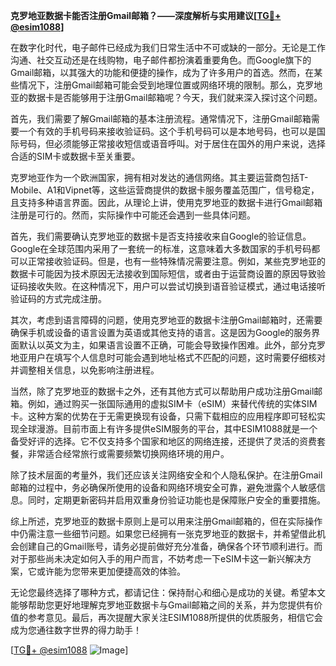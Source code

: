**克罗地亚数据卡能否注册Gmail邮箱？——深度解析与实用建议[[TG💪+ @esim1088](https://t.me/s/esim1088)]**

在数字化时代，电子邮件已经成为我们日常生活中不可或缺的一部分。无论是工作沟通、社交互动还是在线购物，电子邮件都扮演着重要角色。而Google旗下的Gmail邮箱，以其强大的功能和便捷的操作，成为了许多用户的首选。然而，在某些情况下，注册Gmail邮箱可能会受到地理位置或网络环境的限制。那么，克罗地亚的数据卡是否能够用于注册Gmail邮箱呢？今天，我们就来深入探讨这个问题。

首先，我们需要了解Gmail邮箱的基本注册流程。通常情况下，注册Gmail邮箱需要一个有效的手机号码来接收验证码。这个手机号码可以是本地号码，也可以是国际号码，但必须能够正常接收短信或语音呼叫。对于居住在国外的用户来说，选择合适的SIM卡或数据卡至关重要。

克罗地亚作为一个欧洲国家，拥有相对发达的通信网络。其主要运营商包括T-Mobile、A1和Vipnet等，这些运营商提供的数据卡服务覆盖范围广，信号稳定，且支持多种语言界面。因此，从理论上讲，使用克罗地亚的数据卡进行Gmail邮箱注册是可行的。然而，实际操作中可能还会遇到一些具体问题。

首先，我们需要确认克罗地亚的数据卡是否支持接收来自Google的验证信息。Google在全球范围内采用了一套统一的标准，这意味着大多数国家的手机号码都可以正常接收验证码。但是，也有一些特殊情况需要注意。例如，某些克罗地亚的数据卡可能因为技术原因无法接收到国际短信，或者由于运营商设置的原因导致验证码接收失败。在这种情况下，用户可以尝试切换到语音验证模式，通过电话接听验证码的方式完成注册。

其次，考虑到语言障碍的问题，使用克罗地亚的数据卡注册Gmail邮箱时，还需要确保手机或设备的语言设置为英语或其他支持的语言。这是因为Google的服务界面默认以英文为主，如果语言设置不正确，可能会导致操作困难。此外，部分克罗地亚用户在填写个人信息时可能会遇到地址格式不匹配的问题，这时需要仔细核对并调整相关信息，以免影响注册进程。

当然，除了克罗地亚的数据卡之外，还有其他方式可以帮助用户成功注册Gmail邮箱。例如，通过购买一张国际通用的虚拟SIM卡（eSIM）来替代传统的实体SIM卡。这种方案的优势在于无需更换现有设备，只需下载相应的应用程序即可轻松实现全球漫游。目前市面上有许多提供eSIM服务的平台，其中ESIM1088就是一个备受好评的选择。它不仅支持多个国家和地区的网络连接，还提供了灵活的资费套餐，非常适合经常旅行或需要频繁切换网络环境的用户。

除了技术层面的考量外，我们还应该关注网络安全和个人隐私保护。在注册Gmail邮箱的过程中，务必确保所使用的设备和网络环境安全可靠，避免泄露个人敏感信息。同时，定期更新密码并启用双重身份验证功能也是保障账户安全的重要措施。

综上所述，克罗地亚的数据卡原则上是可以用来注册Gmail邮箱的，但在实际操作中仍需注意一些细节问题。如果您已经拥有一张克罗地亚的数据卡，并希望借此机会创建自己的Gmail账号，请务必提前做好充分准备，确保各个环节顺利进行。而对于那些尚未决定如何入手的用户而言，不妨考虑一下eSIM卡这一新兴解决方案，它或许能为您带来更加便捷高效的体验。

无论您最终选择了哪种方式，都请记住：保持耐心和细心是成功的关键。希望本文能够帮助您更好地理解克罗地亚数据卡与Gmail邮箱之间的关系，并为您提供有价值的参考意见。最后，再次提醒大家关注ESIM1088所提供的优质服务，相信它会成为您通往数字世界的得力助手！

[[TG💪+ @esim1088](https://t.me/s/esim1088) ![Image](https://i.postimg.cc/4NQfJmqS/Snipaste-2025-05-13-00-14-12.png)]